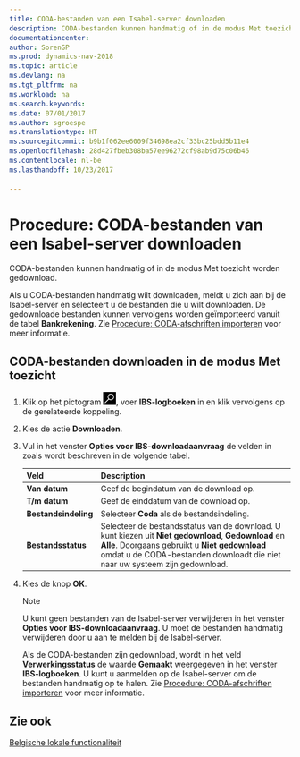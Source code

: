 ```yaml
---
title: CODA-bestanden van een Isabel-server downloaden
description: CODA-bestanden kunnen handmatig of in de modus Met toezicht worden gedownload.
documentationcenter: 
author: SorenGP
ms.prod: dynamics-nav-2018
ms.topic: article
ms.devlang: na
ms.tgt_pltfrm: na
ms.workload: na
ms.search.keywords: 
ms.date: 07/01/2017
ms.author: sgroespe
ms.translationtype: HT
ms.sourcegitcommit: b9b1f062ee6009f34698ea2cf33bc25bdd5b11e4
ms.openlocfilehash: 28d427fbeb308ba57ee96272cf98ab9d75c06b46
ms.contentlocale: nl-be
ms.lasthandoff: 10/23/2017

---
```

# <a name="how-to-download-coda-files-from-an-isabel-server"></a>Procedure: CODA-bestanden van een Isabel-server downloaden
CODA-bestanden kunnen handmatig of in de modus Met toezicht worden gedownload.  

Als u CODA-bestanden handmatig wilt downloaden, meldt u zich aan bij de Isabel-server en selecteert u de bestanden die u wilt downloaden. De gedownloade bestanden kunnen vervolgens worden geïmporteerd vanuit de tabel **Bankrekening**. Zie [Procedure: CODA-afschriften importeren](how-to-import-coda-statements.md) voor meer informatie.  

## <a name="to-download-coda-files-in-attended-mode"></a>CODA-bestanden downloaden in de modus Met toezicht  

1.  Klik op het pictogram ![Zoeken naar pagina of rapport](../../media/ui-search/search_small.png "pictogram Zoeken naar pagina of rapport"), voer **IBS-logboeken** in en klik vervolgens op de gerelateerde koppeling.  
2.  Kies de actie **Downloaden**.  
3.  Vul in het venster **Opties voor IBS-downloadaanvraag** de velden in zoals wordt beschreven in de volgende tabel.  

    |Veld|Description|  
    |---------------------------------|---------------------------------------|  
    |**Van datum**|Geef de begindatum van de download op.|  
    |**T/m datum**|Geef de einddatum van de download op.|  
    |**Bestandsindeling**|Selecteer **Coda** als de bestandsindeling.|  
    |**Bestandsstatus**|Selecteer de bestandsstatus van de download. U kunt kiezen uit **Niet gedownload**, **Gedownload** en **Alle**. Doorgaans gebruikt u **Niet gedownload** omdat u de CODA-bestanden downloadt die niet naar uw systeem zijn gedownload.|  

4.  Kies de knop **OK**.  

    > [!NOTE]  
    >  U kunt geen bestanden van de Isabel-server verwijderen in het venster **Opties voor IBS-downloadaanvraag**. U moet de bestanden handmatig verwijderen door u aan te melden bij de Isabel-server.  

     Als de CODA-bestanden zijn gedownload, wordt in het veld **Verwerkingsstatus** de waarde **Gemaakt** weergegeven in het venster **IBS-logboeken**. U kunt u aanmelden op de Isabel-server om de bestanden handmatig op te halen. Zie [Procedure: CODA-afschriften importeren](how-to-import-coda-statements.md) voor meer informatie.  

## <a name="see-also"></a>Zie ook  
[Belgische lokale functionaliteit](belgium-local-functionality.md)

